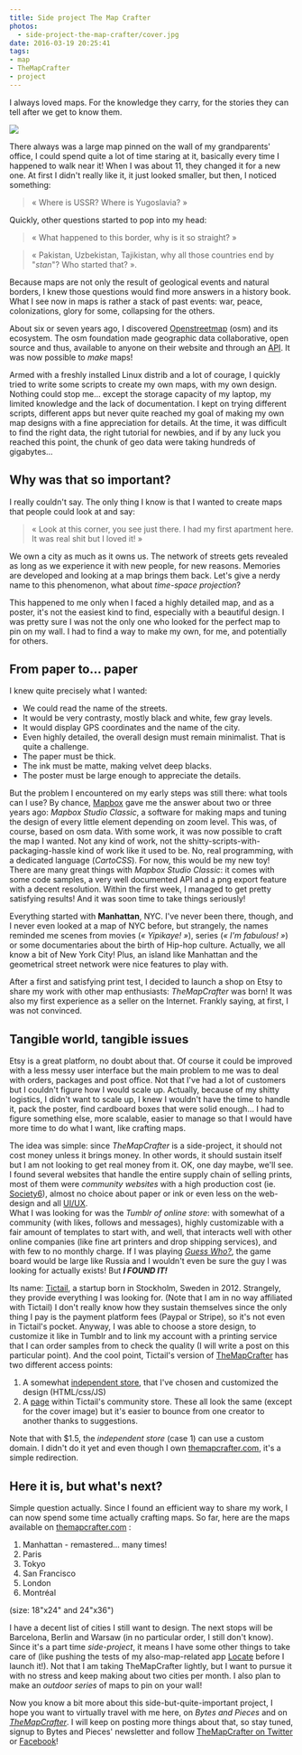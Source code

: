 ```yaml
---
title: Side project The Map Crafter
photos:
  - side-project-the-map-crafter/cover.jpg
date: 2016-03-19 20:25:41
tags:
- map
- TheMapCrafter
- project
---
```


I always loved maps. For the knowledge they carry, for the stories they can tell after we get to know them.

<!--more-->
![](cover.jpg)

There always was a large map pinned on the wall of my grandparents' office, I could spend quite a lot of time staring at it, basically every time I happened to walk near it! When I was about 11, they changed it for a new one. At first I didn't really like it, it just looked smaller, but then, I noticed something:

> « Where is USSR? Where is Yugoslavia? »  

Quickly, other questions started to pop into my head:   

> « What happened to this border, why is it so straight? »  

> « Pakistan, Uzbekistan, Tajikistan, why all those countries end by "*stan*"? Who started that? ».  

Because maps are not only the result of geological events and natural borders, I knew those questions would find more answers in a history book. What I see now in maps is rather a stack of past events: war, peace, colonizations, glory for some, collapsing for the others.

About six or seven years ago, I discovered [Openstreetmap](http://www.openstreetmap.org/) (osm) and its ecosystem. The osm foundation made geographic data collaborative, open source and thus, available to anyone on their website and through an [API](https://en.wikipedia.org/wiki/Application_programming_interface?oldformat=true). It was now possible to *make* maps!  

Armed with a freshly installed Linux distrib and a lot of courage, I quickly tried to write some scripts to create my own maps, with my own design. Nothing could stop me... except the storage capacity of my laptop, my limited knowledge and the lack of documentation. I kept on trying different scripts, different apps but never quite reached my goal of making my own map designs with a fine appreciation for details. At the time, it was difficult to find the right data, the right tutorial for newbies, and if by any luck you reached this point, the chunk of geo data were taking hundreds of gigabytes...  

## Why was that so important?
I really couldn't say. The only thing I know is that I wanted to create maps that people could look at and say:  

> « Look at this corner, you see just there. I had my first apartment here. It was real shit but I loved it! »

We own a city as much as it owns us. The network of streets gets revealed as long as we experience it with new people, for new reasons. Memories are developed and looking at a map brings them back. Let's give a nerdy name to this phenomenon, what about *time-space projection*?

This happened to me only when I faced a highly detailed map, and as a poster, it's not the easiest kind to find, especially with a beautiful design. I was pretty sure I was not the only one who looked for the perfect map to pin on my wall. I had to find a way to make my own, for me, and potentially for others.

## From paper to... paper
I knew quite precisely what I wanted:

  - We could read the name of the streets.
  - It would be very contrasty, mostly black and white, few gray levels.
  - It would display GPS coordinates and the name of the city.
  - Even highly detailed, the overall design must remain minimalist. That is quite a challenge.
  - The paper must be thick.
  - The ink must be matte, making velvet deep blacks.
  - The poster must be large enough to appreciate the details.

But the problem I encountered on my early steps was still there: what tools can I use? By chance, [Mapbox](http://mapbox.com) gave me the answer about two or three years ago: *Mapbox Studio Classic*, a software for making maps and tuning the design of every little element depending on zoom level. This was, of course, based on osm data. With some work, it was now possible to craft the map I wanted. Not any kind of work, not the shitty-scripts-with-packaging-hassle kind of work like it used to be. No, real programming, with a dedicated language (*CartoCSS*). For now, this would be my new toy!  
There are many great things with *Mapbox Studio Classic*: it comes with some code samples, a very well documented API and a png export feature with a decent resolution. Within the first week, I managed to get pretty satisfying results! And it was soon time to take things seriously!  

Everything started with **Manhattan**, NYC. I've never been there, though, and I never even looked at a map of NYC before, but strangely, the names reminded me scenes from movies (*« Yipikaye! »*), series (*« I'm fabulous! »*) or some documentaries about the birth of Hip-hop culture. Actually, we all know a bit of New York City! Plus, an island like Manhattan and the geometrical street network were nice features to play with.

After a first and satisfying print test, I decided to launch a shop on Etsy to share my work with other map enthusiasts: *TheMapCrafter* was born! It was also my first experience as a seller on the Internet. Frankly saying, at first, I was not convinced.

## Tangible world, tangible issues

Etsy is a great platform, no doubt about that. Of course it could be improved with a less messy user interface but the main problem to me was to deal with orders, packages and post office. Not that I've had a lot of customers but I couldn't figure how I would scale up. Actually, because of my shitty logistics, I didn't want to scale up, I knew I wouldn't have the time to handle it, pack the poster, find cardboard boxes that were solid enough... I had to figure something else, more scalable, easier to manage so that I would have more time to do what I want, like crafting maps.  

The idea was simple: since *TheMapCrafter* is a side-project, it should not cost money unless it brings money. In other words, it should sustain itself but I am not looking to get real money from it. OK, one day maybe, we'll see.  
I found several websites that handle the entire supply chain of selling prints, most of them were *community websites* with a high production cost (ie. [Society6](https://society6.com/)), almost no choice about paper or ink or even less on the web-design and all [UI/UX](http://www.webdesignerdepot.com/2012/06/ui-vs-ux-whats-the-difference/).  
What I was looking for was the *Tumblr of online store*: with somewhat of a community (with likes, follows and messages), highly customizable with a fair amount of templates to start with, and well, that interacts well with other online companies (like fine art printers and drop shipping services), and with few to no monthly charge. If I was playing *[Guess Who?](https://en.wikipedia.org/wiki/Guess_Who%3F)*, the game board would be large like Russia and I wouldn't even be sure the guy I was looking for actually exists! But _**I FOUND IT!**_  

Its name: [Tictail](http://tictail.com), a startup born in Stockholm, Sweden in 2012. Strangely, they provide everything I was looking for. (Note that I am in no way affiliated with Tictail) I don't really know how they sustain themselves since the only thing I pay is the payment platform fees (Paypal or Stripe), so it's not even in Tictail's pocket. Anyway, I was able to choose a store design, to customize it like in Tumblr and to link my account with a printing service that I can order samples from to check the quality (I will write a post on this particular point). And the cool point, Tictail's version of [TheMapCrafter](http://themapcrafter.com) has two different access points:  

1. A somewhat [independent store](http://themapcrafter.tictail.com), that I've chosen and customized the design (HTML/css/JS)
2. A [page](tictail.com/s/themapcrafter) within Tictail's community store. These all look the same (except for the cover image) but it's easier to bounce from one creator to another thanks to suggestions.  

Note that with $1.5, the *independent store* (case 1) can use a custom domain. I didn't do it yet and even though I own [themapcrafter.com](http://themapcrafter.com), it's a simple redirection.

## Here it is, but what's next?

Simple question actually. Since I found an efficient way to share my work, I can now spend some time actually crafting maps. So far, here are the maps available on [themapcrafter.com](http://themapcrafter.com) :

  1. Manhattan - remastered... many times!
  2. Paris
  3. Tokyo
  4. San Francisco
  5. London
  6. Montréal

(size: 18"x24" and 24"x36")

I have a decent list of cities I still want to design. The next stops will be Barcelona, Berlin and Warsaw (in no particular order, I still don't know).  
Since it's a part time *side-project*, it means I have some other things to take care of (like pushing the tests of my also-map-related app [Locate](http://duskr.co/locate) before I launch it!). Not that I am taking TheMapCrafter lightly, but I want to pursue it with no stress and keep making about two cities per month. I also plan to make an *outdoor series* of maps to pin on your wall!

Now you know a bit more about this side-but-quite-important project, I hope you want to virtually travel with me here, on *Bytes and Pieces* and on *[TheMapCrafter](http://themapcrafter.com)*. I will keep on posting more things about that, so stay tuned, signup to Bytes and Pieces' newsletter and follow [TheMapCrafter on Twitter](https://twitter.com/TheMapCrafter) or [Facebook](https://www.facebook.com/TheMapCrafter)!
